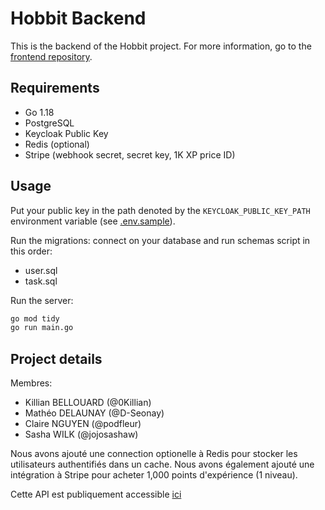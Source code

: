 # Hobbit Backend

This is the backend of the Hobbit project. For more information, go to the [frontend repository](https://github.com/D-Seonay/Hobbit).

## Requirements

- Go 1.18
- PostgreSQL
- Keycloak Public Key
- Redis (optional)
- Stripe (webhook secret, secret key, 1K XP price ID)

## Usage

Put your public key in the path denoted by the `KEYCLOAK_PUBLIC_KEY_PATH` environment variable (see [.env.sample](.env.sample)).

Run the migrations: connect on your database and run schemas script in this order:
- user.sql
- task.sql

Run the server:

```bash
go mod tidy
go run main.go
```

## Project details

Membres:
- Killian BELLOUARD (@0Killian)
- Mathéo DELAUNAY (@D-Seonay)
- Claire NGUYEN (@podfleur)
- Sasha WILK (@jojosashaw)

Nous avons ajouté une connection optionelle à Redis pour stocker les utilisateurs authentifiés dans un cache. Nous avons également ajouté une intégration à Stripe pour acheter 1,000 points d'expérience (1 niveau).

Cette API est publiquement accessible [ici](https://hobbit-backend-mpc2.onrender.com)
